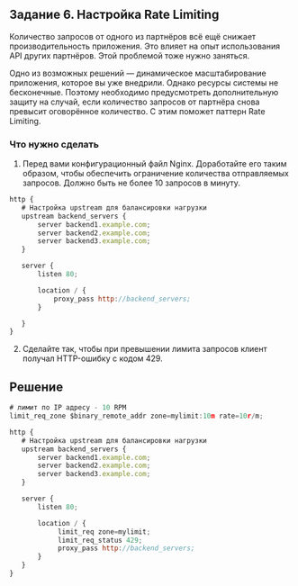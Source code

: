 ## Задание 6. Настройка Rate Limiting

Количество запросов от одного из партнёров всё ещё снижает производительность приложения. Это влияет на опыт использования API других партнёров. Этой проблемой тоже нужно заняться.

Одно из возможных решений — динамическое масштабирование приложения, которое вы уже внедрили. Однако ресурсы системы не бесконечные. Поэтому необходимо предусмотреть дополнительную защиту на случай, если количество запросов от партнёра снова превысит оговорённое количество.
С этим поможет паттерн Rate Limiting.

### Что нужно сделать

1. Перед вами конфигурационный файл Nginx. Доработайте его таким образом, чтобы обеспечить ограничение количества отправляемых запросов. Должно быть не более 10 запросов в минуту.

```jsx
http {
   # Настройка upstream для балансировки нагрузки
   upstream backend_servers {
       server backend1.example.com;
       server backend2.example.com;
       server backend3.example.com;
   }

   server {
       listen 80;

       location / {
           proxy_pass http://backend_servers;
       }

   }
}
```

2. Сделайте так, чтобы при превышении лимита запросов клиент получал HTTP-ошибку с кодом 429.

## Решение

```jsx
# лимит по IP адресу - 10 RPM
limit_req_zone $binary_remote_addr zone=mylimit:10m rate=10r/m;

http {
   # Настройка upstream для балансировки нагрузки
   upstream backend_servers {
       server backend1.example.com;
       server backend2.example.com;
       server backend3.example.com;
   }

   server {
       listen 80;

       location / {
            limit_req zone=mylimit;
            limit_req_status 429;
            proxy_pass http://backend_servers;
       }
   }
}
```
